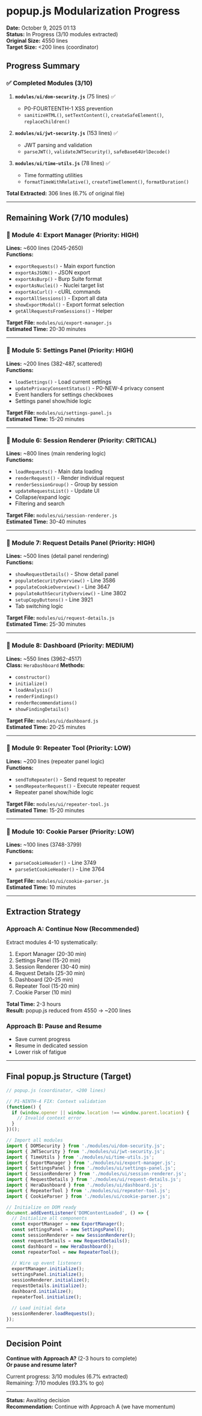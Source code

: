 # popup.js Modularization Progress
**Date:** October 9, 2025 01:13  
**Status:** In Progress (3/10 modules extracted)  
**Original Size:** 4550 lines  
**Target Size:** <200 lines (coordinator)

## Progress Summary

### ✅ Completed Modules (3/10)

1. **`modules/ui/dom-security.js`** (75 lines) ✅
   - P0-FOURTEENTH-1 XSS prevention
   - `sanitizeHTML()`, `setTextContent()`, `createSafeElement()`, `replaceChildren()`
   
2. **`modules/ui/jwt-security.js`** (153 lines) ✅
   - JWT parsing and validation
   - `parseJWT()`, `validateJWTSecurity()`, `safeBase64UrlDecode()`
   
3. **`modules/ui/time-utils.js`** (78 lines) ✅
   - Time formatting utilities
   - `formatTimeWithRelative()`, `createTimeElement()`, `formatDuration()`

**Total Extracted:** 306 lines (6.7% of original file)

---

## Remaining Work (7/10 modules)

### 🔄 Module 4: Export Manager (Priority: HIGH)
**Lines:** ~600 lines (2045-2650)  
**Functions:**
- `exportRequests()` - Main export function
- `exportAsJSON()` - JSON export
- `exportAsBurp()` - Burp Suite format
- `exportAsNuclei()` - Nuclei target list
- `exportAsCurl()` - cURL commands
- `exportAllSessions()` - Export all data
- `showExportModal()` - Export format selection
- `getAllRequestsFromSessions()` - Helper

**Target File:** `modules/ui/export-manager.js`  
**Estimated Time:** 20-30 minutes

---

### 🔄 Module 5: Settings Panel (Priority: HIGH)
**Lines:** ~200 lines (382-487, scattered)  
**Functions:**
- `loadSettings()` - Load current settings
- `updatePrivacyConsentStatus()` - P0-NEW-4 privacy consent
- Event handlers for settings checkboxes
- Settings panel show/hide logic

**Target File:** `modules/ui/settings-panel.js`  
**Estimated Time:** 15-20 minutes

---

### 🔄 Module 6: Session Renderer (Priority: CRITICAL)
**Lines:** ~800 lines (main rendering logic)  
**Functions:**
- `loadRequests()` - Main data loading
- `renderRequest()` - Render individual request
- `renderSessionGroup()` - Group by session
- `updateRequestsList()` - Update UI
- Collapse/expand logic
- Filtering and search

**Target File:** `modules/ui/session-renderer.js`  
**Estimated Time:** 30-40 minutes

---

### 🔄 Module 7: Request Details Panel (Priority: HIGH)
**Lines:** ~500 lines (detail panel rendering)  
**Functions:**
- `showRequestDetails()` - Show detail panel
- `populateSecurityOverview()` - Line 3586
- `populateCookieOverview()` - Line 3647
- `populateAuthSecurityOverview()` - Line 3802
- `setupCopyButtons()` - Line 3921
- Tab switching logic

**Target File:** `modules/ui/request-details.js`  
**Estimated Time:** 25-30 minutes

---

### 🔄 Module 8: Dashboard (Priority: MEDIUM)
**Lines:** ~550 lines (3962-4517)  
**Class:** `HeraDashboard`
**Methods:**
- `constructor()`
- `initialize()`
- `loadAnalysis()`
- `renderFindings()`
- `renderRecommendations()`
- `showFindingDetails()`

**Target File:** `modules/ui/dashboard.js`  
**Estimated Time:** 20-25 minutes

---

### 🔄 Module 9: Repeater Tool (Priority: LOW)
**Lines:** ~200 lines (repeater panel logic)  
**Functions:**
- `sendToRepeater()` - Send request to repeater
- `sendRepeaterRequest()` - Execute repeater request
- Repeater panel show/hide logic

**Target File:** `modules/ui/repeater-tool.js`  
**Estimated Time:** 15-20 minutes

---

### 🔄 Module 10: Cookie Parser (Priority: LOW)
**Lines:** ~100 lines (3748-3799)  
**Functions:**
- `parseCookieHeader()` - Line 3749
- `parseSetCookieHeader()` - Line 3764

**Target File:** `modules/ui/cookie-parser.js`  
**Estimated Time:** 10 minutes

---

## Extraction Strategy

### Approach A: Continue Now (Recommended)
Extract modules 4-10 systematically:
1. Export Manager (20-30 min)
2. Settings Panel (15-20 min)
3. Session Renderer (30-40 min)
4. Request Details (25-30 min)
5. Dashboard (20-25 min)
6. Repeater Tool (15-20 min)
7. Cookie Parser (10 min)

**Total Time:** 2-3 hours  
**Result:** popup.js reduced from 4550 → ~200 lines

### Approach B: Pause and Resume
- Save current progress
- Resume in dedicated session
- Lower risk of fatigue

---

## Final popup.js Structure (Target)

```javascript
// popup.js (coordinator, <200 lines)

// P1-NINTH-4 FIX: Context validation
(function() {
  if (window.opener || window.location !== window.parent.location) {
    // Invalid context error
  }
})();

// Import all modules
import { DOMSecurity } from './modules/ui/dom-security.js';
import { JWTSecurity } from './modules/ui/jwt-security.js';
import { TimeUtils } from './modules/ui/time-utils.js';
import { ExportManager } from './modules/ui/export-manager.js';
import { SettingsPanel } from './modules/ui/settings-panel.js';
import { SessionRenderer } from './modules/ui/session-renderer.js';
import { RequestDetails } from './modules/ui/request-details.js';
import { HeraDashboard } from './modules/ui/dashboard.js';
import { RepeaterTool } from './modules/ui/repeater-tool.js';
import { CookieParser } from './modules/ui/cookie-parser.js';

// Initialize on DOM ready
document.addEventListener('DOMContentLoaded', () => {
  // Initialize all components
  const exportManager = new ExportManager();
  const settingsPanel = new SettingsPanel();
  const sessionRenderer = new SessionRenderer();
  const requestDetails = new RequestDetails();
  const dashboard = new HeraDashboard();
  const repeaterTool = new RepeaterTool();
  
  // Wire up event listeners
  exportManager.initialize();
  settingsPanel.initialize();
  sessionRenderer.initialize();
  requestDetails.initialize();
  dashboard.initialize();
  repeaterTool.initialize();
  
  // Load initial data
  sessionRenderer.loadRequests();
});
```

---

## Decision Point

**Continue with Approach A?** (2-3 hours to complete)  
**Or pause and resume later?**

Current progress: 3/10 modules (6.7% extracted)  
Remaining: 7/10 modules (93.3% to go)

---

**Status:** Awaiting decision  
**Recommendation:** Continue with Approach A (we have momentum)
